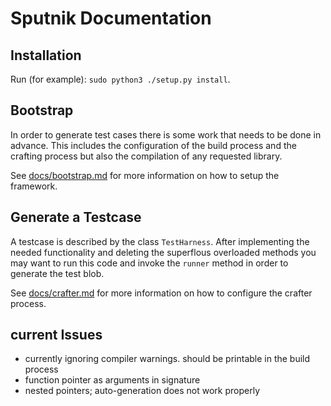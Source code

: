 # Sputnik Documentation


## Installation

Run (for example): `sudo python3 ./setup.py install`.


## Bootstrap

In order to generate test cases there is some work that needs to be done in advance. This
includes the configuration of the build process and the crafting process but also the
compilation of any requested library.

See [docs/bootstrap.md](docs/bootstrap.md) for more information on how to setup the framework.


## Generate a Testcase

A testcase is described by the class `TestHarness`. After implementing the needed functionality
and deleting the superflous overloaded methods you may want to run this code and invoke the `runner`
method in order to generate the test blob.

See [docs/crafter.md](docs/crafter.md) for more information on how to configure the crafter process.


## current Issues
- currently ignoring compiler warnings. should be printable in the build process
- function pointer as arguments in signature
- nested pointers; auto-generation does not work properly
